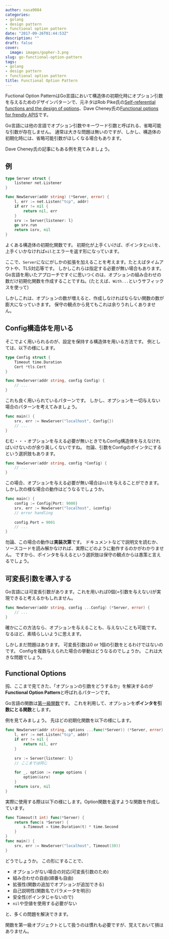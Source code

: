```yaml
---
author: nasa9084
categories:
- golang
- design pattern
- functional option pattern
date: "2017-09-26T01:44:53Z"
description: ""
draft: false
cover:
  image: images/gopher-3.png
slug: go-functional-option-pattern
tags:
- golang
- design pattern
- functional option pattern
title: Functional Option Pattern
---
```



Fuctional Option PatternはGo言語において構造体の初期化時にオプション引数を与えるためのデザインパターンで、元ネタはRob Pike氏の[Self-referential functions and the design of options](https://commandcenter.blogspot.jp/2014/01/self-referential-functions-and-design.html)、Dave Cheney氏の[Functional options for frendly APIS](https://dave.cheney.net/2014/10/17/functional-options-for-friendly-apis)です。

Go言語には他の言語でオプション引数やキーワード引数と呼ばれる、省略可能な引数が存在しません。
通常は大きな問題は無いのですが、しかし、構造体の初期化時には、省略可能引数がほしくなる場合もあります。

Dave Cheney氏の記事にもある例を見てみましょう。

## 例

``` go
type Server struct {
    listener net.Listener
}

func NewServer(addr string) (*Server, error) {
    l, err := net.Listen("tcp", addr)
    if err != nil {
        return nil, err
    }
    srv := Server{listener: l}
    go srv.run
    return &srv, nil
}
```

よくある構造体の初期化関数です。
初期化が上手くいけば、ポインタと`nil`を、上手くいかなければ`nil`とエラーを返す形になっています。

ここで、`Server`になにがしかの拡張を加えることを考えます。たとえばタイムアウトや、TLS対応等です。
しかしこれらは指定する必要が無い場合もあります。
Go言語を用いたアプローチですぐに思いつくのは、オプションの組み合わせの数だけ初期化関数を作成することですね。(たとえば、`With...`というサフィックスを使って)

しかしこれは、オプションの数が増えると、作成しなければならない関数の数が膨大になっていきます。
保守の観点から見てもこれは余りうれしくありません。

## Config構造体を用いる

そこでよく用いられるのが、設定を保持する構造体を用いる方法です。
例としては、以下の様にします。

``` go
type Config struct {
    Timeout time.Duration
    Cert *tls.Cert
}

func NewServer(addr string, config Config) {
    // ...
}
```

これも良く用いられているパターンです。
しかし、オプションを一切与えない場合のパターンを考えてみましょう。

``` go
func main() {
    srv, err := NewServer("localhost", Config{})
    // ...
}
```

むむ・・・オプションを与える必要が無いときでもConfig構造体を与えなければいけないのが余り美しくないですね。
勿論、引数をConfigのポインタにするという選択肢もあります。

``` go
func NewServer(addr string, config *Config) {
    // ...
}
```

この場合、オプションを与える必要が無い場合は`nil`を与えることができます。
しかし次の様な場合の動作はどうなるでしょうか。

``` go
func main() {
    config := Config{Port: 9000}
    srv, err := NewServer("localhost", &config)
    // error handling
    
    config.Port = 9001
    // ...
}
```

勿論、この場合の動作は**実装次第**です。
ドキュメントなどで説明文を読むか、ソースコードを読み解かなければ、実際にどのように動作するのかがわかりません。
ですから、ポインタを与えるという選択肢は保守の観点からは愚策と言えるでしょう。

## 可変長引数を導入する

Go言語には可変長引数があります。これを用いれば0個(=引数を与えない)が実現できると考えるかもしれません。

``` go
func NewServer(addr string, config ...Config) (*Server, error) {
    // ...
}
```

確かにこの方法なら、オプションを与えることも、与えないことも可能です。
なるほど、素晴らしいように思えます。

しかしまだ問題はあります。
可変長引数は0 or 1個の引数をとるわけではないのです。
Configを複数与えられた場合の挙動はどうなるのでしょうか。
これは大きな問題でしょう。

## Functional Options

扨、ここまで見てきた、「オプションの引数をどうするか」を解決するのが**Functional Option Pattern**と呼ばれるパターンです。

Go言語の関数は[第一級関数](https://ja.wikipedia.org/wiki/第一級関数)です。
これを利用して、オプションを**ポインタを引数にとる関数**とします。

例を見てみましょう。
先ほどの初期化関数を以下の様にします。

``` go
func NewServer(addr string, options ...func(*Server)) (*Server, error) {
    l, err := net.Listen("tcp", addr)
    if err != nil {
        return nil, err
    }
    
    srv := Server{listener: l}
    // ここまでは同じ
    
    for _, option := range options {
        option(&srv)
    }
    return &srv, nil
}
```

実際に使用する際は以下の様にします。Option関数を返すような関数を作成しています。

``` go
func Timeout(t int) func(*Server) {
    return func(s *Server) {
        s.Timeout = time.Duration(t) * time.Second
    }
}
func main() {
    srv, err := NewServer("localhost", Timeout(30))
}
```

どうでしょうか。
この形にすることで、

- オプションがない場合の対応(可変長引数のため)
- 組み合わせの自由(順番も自由)
- 拡張性(関数の追加でオプションが追加できる)
- 自己説明性(関数名でパラメータを明示)
- 安全性(ポインタじゃないので)
- `nil`や空値を使用する必要がない

と、多くの問題を解決できます。

関数を第一級オブジェクトとして扱うのは慣れも必要ですが、覚えておいて損はありません。

